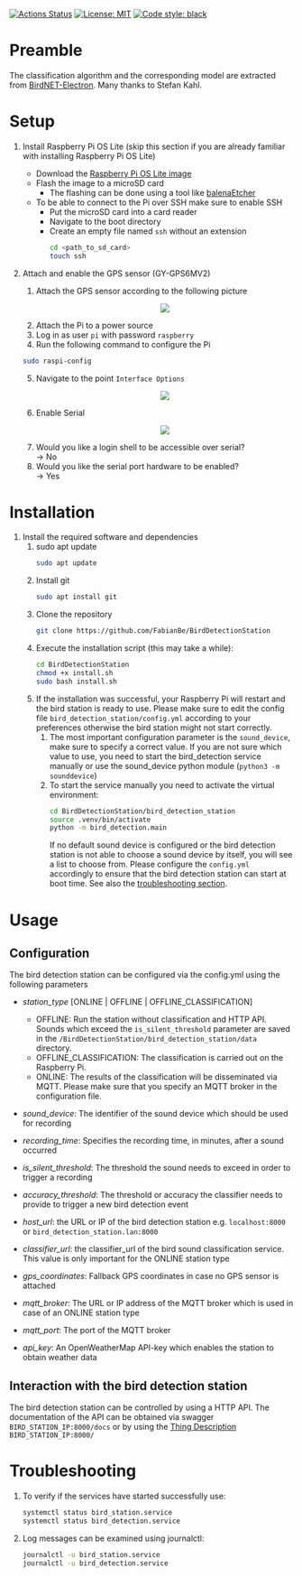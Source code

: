 <p>
<a href="https://github.com/FabianBe/BirdDetectionStation/actions/workflows/test.yml"><img alt="Actions Status" src="https://github.com/FabianBe/BirdDetectionStation/actions/workflows/test.yml/badge.svg"></a>
<a href="https://github.com/FabianBe/BirdDetectionStation/blob/main/LICENSE""><img alt="License: MIT" src="https://img.shields.io/badge/License-MIT-yellow.svg"></a>
<a href="https://github.com/psf/black"><img alt="Code style: black" src="https://img.shields.io/badge/code%20style-black-000000.svg"></a>
</p>

# Preamble
The classification algorithm and the corresponding model are extracted from [BirdNET-Electron](https://github.com/kahst/BirdNET-Electron).
Many thanks to Stefan Kahl.

# Setup
1. Install Raspberry Pi OS Lite (skip this section if you are already familiar with installing Raspberry Pi OS Lite)
    * Download the [Raspberry Pi OS Lite image](https://www.raspberrypi.org/software/operating-systems/#raspberry-pi-os-32-bit)
    * Flash the image to a microSD card
      * The flashing can be done using a tool like [balenaEtcher](https://www.balena.io/etcher/)
    * To be able to connect to the Pi over SSH make sure to enable SSH
      * Put the microSD card into a card reader
      * Navigate to the boot directory
      * Create an empty file named `ssh` without an extension
        ```bash
        cd <path_to_sd_card>
        touch ssh
        ```

2. Attach and enable the GPS sensor (GY-GPS6MV2)
    1. Attach the GPS sensor according to the following picture
       <p align="center">
         <img src="img/gps_wiring.png" />
       </p>                                                                                       
    2. Attach the Pi to a power source
    3. Log in as user `pi` with password `raspberry`
    4. Run the following command to configure the Pi
    ```bash
    sudo raspi-config
    ```
    5. Navigate to the point `Interface Options`
       <p align="center">
         <img src="img/gps_serial_setup.png" />
       </p> 
    6. Enable Serial
       <p align="center">
         <img src="img/enable_serial.png" />
       </p> 
    7.  Would you like a login shell to be accessible over serial?  
      -> No
    8. Would you like the serial port hardware to be enabled?  
      -> Yes  
# Installation
1. Install the required software and dependencies
    1. sudo apt update
        ```bash
        sudo apt update
        ```
    1. Install git
        ```bash
        sudo apt install git
        ```
   2. Clone the repository
        ```bash
        git clone https://github.com/FabianBe/BirdDetectionStation
        ```
   3. Execute the installation script (this may take a while):
      ```bash
      cd BirdDetectionStation
      chmod +x install.sh
      sudo bash install.sh
      ```
    4. If the installation was successful, your Raspberry Pi will restart and the bird station is ready to use. Please make sure to edit the config file `bird_detection_station/config.yml` according to your preferences otherwise the bird station might not start correctly.
       1. The most important configuration parameter is the `sound_device`, make sure to specify a correct value. If you are not sure which value to use, you need to start the bird_detection service manually or use the sound_device python module (`python3 -m sounddevice`)
       2. To start the service manually you need to activate the virtual environment:
          ```bash
          cd BirdDetectionStation/bird_detection_station
          source .venv/bin/activate
          python -m bird_detection.main
          ```
          If no default sound device is configured or the bird detection station is not able to choose a sound device by itself, you will see a list to choose from. Please configure the `config.yml` accordingly to ensure that the bird detection station can start at boot time. See also the [troubleshooting section](#Troubleshooting).

# Usage

## Configuration

The bird detection station can be configured via the config.yml using the following parameters

* *station_type* [ONLINE | OFFLINE | OFFLINE_CLASSIFICATION]
  * OFFLINE: Run the station without classification and HTTP API. Sounds which exceed the `is_silent_threshold` parameter are saved in the `/BirdDetectionStation/bird_detection_station/data` directory.
  * OFFLINE_CLASSIFICATION: The classification is carried out on the Raspberry Pi.
  * ONLINE: The results of the classification will be disseminated via MQTT. Please make sure that you specify an MQTT broker in the configuration file.

* *sound_device*: The identifier of the sound device which should be used for recording

* *recording_time*: Specifies the recording time, in minutes, after a sound occurred
* *is_silent_threshold*: The threshold the sound needs to exceed in order to trigger a recording
* *accuracy_threshold*: The threshold or accuracy the classifier needs to provide to trigger a new bird detection event

* *host_url*: the URL or IP of the bird detection station e.g. `localhost:8000` or `bird_detection_station.lan:8000`

* *classifier_url*: the classifier_url of the bird sound classification service. This value is only important for the ONLINE station type

* *gps_coordinates*: Fallback GPS coordinates in case no GPS sensor is attached
* *mqtt_broker*: The URL or IP address of the MQTT broker which is used in case of an ONLINE station type
* *mqtt_port*: The port of the MQTT broker
* *api_key*: An OpenWeatherMap API-key which enables the station to obtain weather data

## Interaction with the bird detection station
The bird detection station can be controlled by using a HTTP API. The documentation of the API can be obtained via swagger `BIRD_STATION_IP:8000/docs` or by using the [Thing Description](https://www.w3.org/TR/wot-thing-description/) `BIRD_STATION_IP:8000/`

# Troubleshooting
1. To verify if the services have started successfully use:
    ```bash
    systemctl status bird_station.service
    systemctl status bird_detection.service
    ```
2. Log messages can be examined using journalctl:
    ```bash
    journalctl -u bird_station.service
    journalctl -u bird_detection.service
    ```
